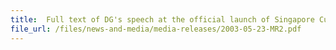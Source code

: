 ```yaml
---
title: 	Full text of DG's speech at the official launch of Singapore Customs
file_url: /files/news-and-media/media-releases/2003-05-23-MR2.pdf
---
```

